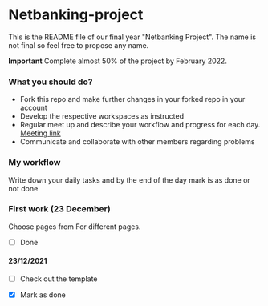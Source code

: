 # Netbanking-project
This is the README file of our final year "Netbanking Project". The name is not final so feel free to propose any name.

**Important** Complete almost 50% of the project by February 2022. 

### What you should do?
- Fork this repo and make further changes in your forked repo in your account
- Develop the respective workspaces as instructed
- Regular meet up and describe your workflow and progress for each day. <a href="https://meet.google.com/iqb-xqah-eks">Meeting link</a>  
- Communicate and collaborate with other members regarding problems


### My workflow
Write down your daily tasks and by the end of the day mark is as done or not done

###  First work (23 December)
Choose pages from For different pages. 
- [ ] Done

#### 23/12/2021
- [ ] Check out the template 
- [x] Mark as  done 

